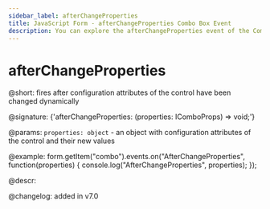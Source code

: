 ```yaml
---
sidebar_label: afterChangeProperties
title: JavaScript Form - afterChangeProperties Combo Box Event 
description: You can explore the afterChangeProperties event of the Combo Box control of Form in the documentation of the DHTMLX JavaScript UI library. Browse developer guides and API reference, try out code examples and live demos, and download a free 30-day evaluation version of DHTMLX Suite 7.
---
```


# afterChangeProperties

@short: fires after configuration attributes of the control have been changed dynamically

@signature: {'afterChangeProperties: (properties: IComboProps) => void;'}

@params:
`properties: object` - an object with configuration attributes of the control and their new values

@example:
form.getItem("combo").events.on("AfterChangeProperties", function(properties) {
    console.log("AfterChangeProperties", properties);
});

@descr:

@changelog: added in v7.0

[comment]: # (@relatedapi: form/api/combo/combo_setproperties_method.md)
